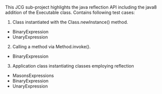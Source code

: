 This JCG sub-project highlights the java reflection API including the java8 addition of the Executable class.
Contains following test cases:

1. Class instantiated with the Class.newInstance() method.  
  - BinaryExpression  
  - UnaryExpression  
2. Calling a method via Method.invoke().  
  - BinaryExpression  
3. Application class instantiating classes employing reflection  
  - MasonsExpressions  
  - BinaryExpression  
  - UnaryExpression  